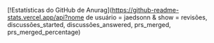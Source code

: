 [!Estatísticas do GitHub de Anurag](https://github-readme-stats.vercel.app/api?nome de usuário = jaedsonn & show = revisões, discussões_started, discussões_answered, prs_merged, prs_merged_percentage)
